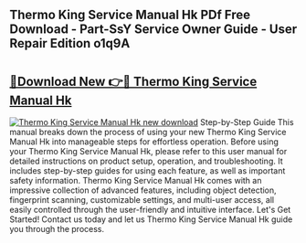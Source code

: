 ## Thermo King Service Manual Hk PDf Free Download - Part-SsY Service Owner Guide - User Repair Edition o1q9A

# <h2><a href="http://bc62227.oget.top/?id=Thermo+King+Service+Manual+Hk">🔗Download New 👉🔴 Thermo King Service Manual Hk</a></h2>

[![Thermo King Service Manual Hk new download](https://i.imgur.com/5g1atiW.png)](http://bc62227.oget.top/?id=Thermo+King+Service+Manual+Hk)
Step-by-Step Guide This manual breaks down the process of using your new Thermo King Service Manual Hk into manageable steps for effortless operation. Before using your Thermo King Service Manual Hk, please refer to this user manual for detailed instructions on product setup, operation, and troubleshooting. It includes step-by-step guides for using each feature, as well as important safety information. Thermo King Service Manual Hk comes with an impressive collection of advanced features, including object detection, fingerprint scanning, customizable settings, and multi-user access, all easily controlled through the user-friendly and intuitive interface. Let's Get Started! Contact us today and let us Thermo King Service Manual Hk guide you through the process.
